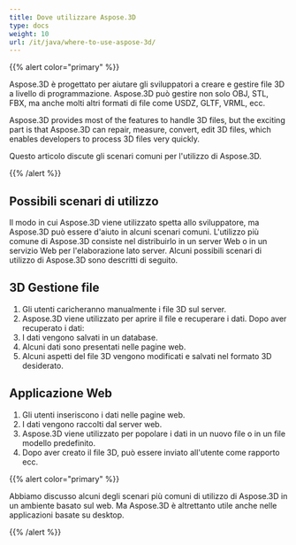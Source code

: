 ```yaml
---
title: Dove utilizzare Aspose.3D
type: docs
weight: 10
url: /it/java/where-to-use-aspose-3d/
---
```

{{% alert color="primary" %}} 

Aspose.3D è progettato per aiutare gli sviluppatori a creare e gestire file 3D a livello di programmazione. Aspose.3D può gestire non solo OBJ, STL, FBX, ma anche molti altri formati di file come USDZ, GLTF, VRML, ecc.

Aspose.3D provides most of the features to handle 3D files, but the exciting part is that Aspose.3D can repair, measure, convert, edit 3D files, which enables developers to process 3D files very quickly.

Questo articolo discute gli scenari comuni per l'utilizzo di Aspose.3D.

{{% /alert %}} 
##  **Possibili scenari di utilizzo**
Il modo in cui Aspose.3D viene utilizzato spetta allo sviluppatore, ma Aspose.3D può essere d'aiuto in alcuni scenari comuni. L'utilizzo più comune di Aspose.3D consiste nel distribuirlo in un server Web o in un servizio Web per l'elaborazione lato server. Alcuni possibili scenari di utilizzo di Aspose.3D sono descritti di seguito.
##  **3D Gestione file**
1. Gli utenti caricheranno manualmente i file 3D sul server.
1. Aspose.3D viene utilizzato per aprire il file e recuperare i dati.
Dopo aver recuperato i dati:
1. I dati vengono salvati in un database.
1. Alcuni dati sono presentati nelle pagine web.
1. Alcuni aspetti del file 3D vengono modificati e salvati nel formato 3D desiderato.
##  **Applicazione Web**
1. Gli utenti inseriscono i dati nelle pagine web.
1. I dati vengono raccolti dal server web.
1. Aspose.3D viene utilizzato per popolare i dati in un nuovo file o in un file modello predefinito.
1. Dopo aver creato il file 3D, può essere inviato all'utente come rapporto ecc.

{{% alert color="primary" %}} 

Abbiamo discusso alcuni degli scenari più comuni di utilizzo di Aspose.3D in un ambiente basato sul web. Ma Aspose.3D è altrettanto utile anche nelle applicazioni basate su desktop.

{{% /alert %}}
